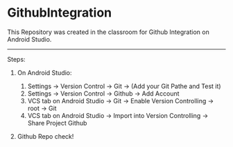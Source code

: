 # GithubIntegration

This Repository was created in the classroom for Github Integration on Android Studio.

---
Steps:
1. On Android Studio:
    1. Settings -> Version Control -> Git -> (Add your Git Pathe and Test it)
    2. Settings -> Version Control -> Github -> Add Account
    3. VCS tab on Android Studio -> Git -> Enable Version Controlling -> root -> Git
    4. VCS tab on Android Studio -> Import into Version Controlling -> Share Project Github
 
 
2. Github Repo check!

